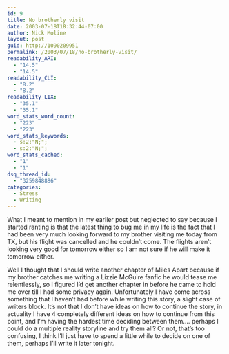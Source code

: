 ```yaml
---
id: 9
title: No brotherly visit
date: 2003-07-18T18:32:44-07:00
author: Nick Moline
layout: post
guid: http://1090209951
permalink: /2003/07/18/no-brotherly-visit/
readability_ARI:
  - "14.5"
  - "14.5"
readability_CLI:
  - "8.2"
  - "8.2"
readability_LIX:
  - "35.1"
  - "35.1"
word_stats_word_count:
  - "223"
  - "223"
word_stats_keywords:
  - s:2:"N;";
  - s:2:"N;";
word_stats_cached:
  - "1"
  - "1"
dsq_thread_id:
  - "3259848886"
categories:
  - Stress
  - Writing
---
```

What I meant to mention in my earlier post but neglected to say because I started ranting is that the latest thing to bug me in my life is the fact that I had been very much looking forward to my brother visiting me today from TX, but his flight was cancelled and he couldn&#8217;t come. The flights aren&#8217;t looking very good for tomorrow either so I am not sure if he will make it tomorrow either.

<!--more-->

Well I thought that I should write another chapter of Miles Apart because if my brother catches me writing a Lizzie McGuire fanfic he would tease me relentlessly, so I figured I&#8217;d get another chapter in before he came to hold me over till I had some privacy again. Unfortunately I have come across something that I haven&#8217;t had before while writing this story, a slight case of writers block. It&#8217;s not that I don&#8217;t have ideas on how to continue the story, in actuality I have 4 completely different ideas on how to continue from this point, and I&#8217;m having the hardest time deciding between them&#8230;. perhaps I could do a multiple reality storyline and try them all? Or not, that&#8217;s too confusing, I think I&#8217;ll just have to spend a little while to decide on one of them, perhaps I&#8217;ll write it later tonight.